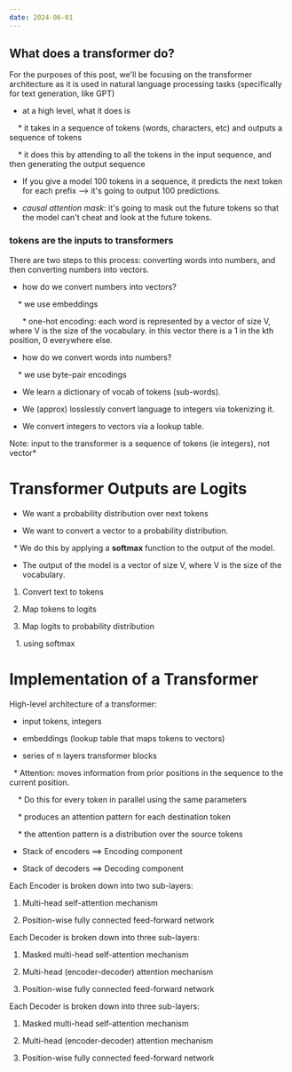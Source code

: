 ```yaml
---
date: 2024-06-01
---
```



## What does a transformer do?

For the purposes of this post, we'll be focusing on the transformer architecture as it is used in natural language processing tasks (specifically for text generation, like GPT)

  

* at a high level, what it does is

    * it takes in a sequence of tokens (words, characters, etc) and outputs a sequence of tokens

    * it does this by attending to all the tokens in the input sequence, and then generating the output sequence

  

* If you give a model 100 tokens in a sequence, it predicts the next token for each prefix --> it's going to output 100 predictions.

* *causal attention mask*: it's going to mask out the future tokens so that the model can't cheat and look at the future tokens.

  

### tokens are the inputs to transformers

  

There are two steps to this process: converting words into numbers, and then converting numbers into vectors.

  

* how do we convert numbers into vectors?  

    * we use embeddings

      * one-hot encoding: each word is represented by a vector of size V, where V is the size of the vocabulary. in this vector there is a 1 in the kth position, 0 everywhere else.

* how do we convert words into numbers?

    * we use byte-pair encodings

  

* We learn a dictionary of vocab of tokens (sub-words).

* We (approx) losslessly convert language to integers via tokenizing it.

* We convert integers to vectors via a lookup table.

Note: input to the transformer is a sequence of tokens (ie integers), not vector*

  
  

# Transformer Outputs are Logits

  

* We want a probability distribution over next tokens

  

* We want to convert a vector to a probability distribution.

  * We do this by applying a **softmax** function to the output of the model.

* The output of the model is a vector of size V, where V is the size of the vocabulary.

  

1. Convert text to tokens

2. Map tokens to logits

3. Map logits to probability distribution

   1. using softmax

  
  

# Implementation of a Transformer

  

High-level architecture of a transformer:

* input tokens, integers

* embeddings (lookup table that maps tokens to vectors)

* series of n layers transformer blocks

  * Attention: moves information from prior positions in the sequence to the current position.

    * Do this for every token in parallel using the same parameters

    * produces an attention pattern for each destination token

    * the attention pattern is a distribution over the source tokens

* Stack of encoders ==> Encoding component

* Stack of decoders ==> Decoding component

  

Each Encoder is broken down into two sub-layers:

1. Multi-head self-attention mechanism

2. Position-wise fully connected feed-forward network

  

Each Decoder is broken down into three sub-layers:

1. Masked multi-head self-attention mechanism

2. Multi-head (encoder-decoder) attention mechanism

3. Position-wise fully connected feed-forward network

  
  
  
  

Each Decoder is broken down into three sub-layers:

  

1. Masked multi-head self-attention mechanism

  

2. Multi-head (encoder-decoder) attention mechanism

  

3. Position-wise fully connected feed-forward network

  